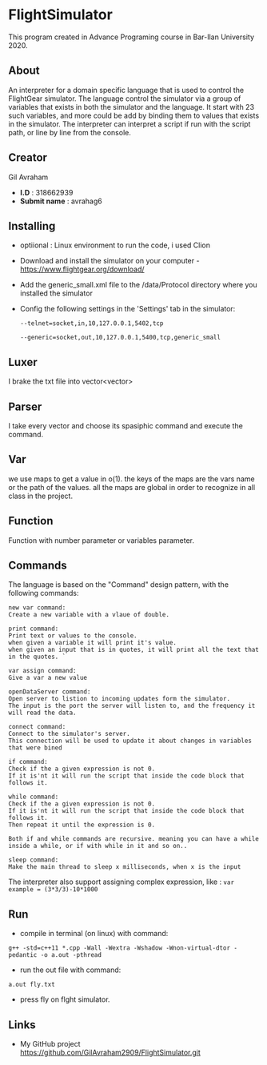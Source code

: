 # FlightSimulator
This program created in Advance Programing course in Bar-Ilan University 2020.

## About
An interpreter for a domain specific language that is used to control the FlightGear simulator.
The language control the simulator via a group of variables that exists in both the simulator and the language.
It start with 23 such variables, and more could be add by binding them to values that exists in the simulator.
The interpreter can interpret a script if run with the script path, or line by line from the console.

## Creator
Gil Avraham

- **I.D** : 318662939
- **Submit name** : avrahag6

## Installing
- optiional : Linux environment to run the code, i used Clion
- Download and install the simulator on your computer - https://www.flightgear.org/download/
- Add the generic_small.xml file to the /data/Protocol directory where you installed the simulator
- Config the following settings in the 'Settings' tab in the simulator:

  `--telnet=socket,in,10,127.0.0.1,5402,tcp`
  
  `--generic=socket,out,10,127.0.0.1,5400,tcp,generic_small`


## Luxer
I brake the txt file into vector<vector<string>>

## Parser
I take every vector<string> and choose its spasiphic command and execute the command.

## Var
we use maps to get a value in o(1). the keys of the maps are the vars name or
the path of the values. all the maps are global in order to recognize in all class
in the project.

## Function
Function with number parameter or variables parameter.

## Commands 
The language is based on the "Command" design pattern, with the following commands:

    new var command:
    Create a new variable with a vlaue of double.

    print command:
    Print text or values to the console.
    when given a variable it will print it's value.
    when given an input that is in quotes, it will print all the text that in the quotes. `

    var assign command:
    Give a var a new value

    openDataServer command:
    Open server to listion to incoming updates form the simulator.
    The input is the port the server will listen to, and the frequency it will read the data.

    connect command:
    Connect to the simulator's server.
    This connection will be used to update it about changes in variables that were bined

    if command:
    Check if the a given expression is not 0.
    If it is'nt it will run the script that inside the code block that follows it.

    while command:
    Check if the a given expression is not 0.
    If it is'nt it will run the script that inside the code block that follows it.
    Then repeat it until the expression is 0.

    Both if and while commands are recursive. meaning you can have a while inside a while, or if with while in it and so on..

    sleep command:
    Make the main thread to sleep x milliseconds, when x is the input

The interpreter also support assigning complex expression, like : `var example = (3*3/3)-10*1000`


## Run
- compile in terminal (on linux) with command:

`g++ -std=c++11 *.cpp -Wall -Wextra -Wshadow -Wnon-virtual-dtor -pedantic -o a.out -pthread`

- run the out file with command:

`a.out fly.txt`
- press fly on flght simulator.


## Links
- My GitHub project https://github.com/GilAvraham2909/FlightSimulator.git

